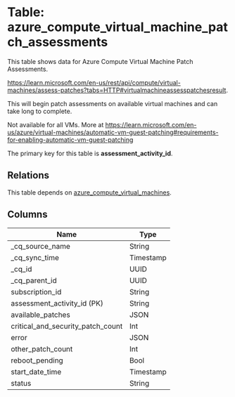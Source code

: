 # Table: azure_compute_virtual_machine_patch_assessments

This table shows data for Azure Compute Virtual Machine Patch Assessments.

https://learn.microsoft.com/en-us/rest/api/compute/virtual-machines/assess-patches?tabs=HTTP#virtualmachineassesspatchesresult.

This will begin patch assessments on available virtual machines and can take long to complete.

Not available for all VMs. More at https://learn.microsoft.com/en-us/azure/virtual-machines/automatic-vm-guest-patching#requirements-for-enabling-automatic-vm-guest-patching

The primary key for this table is **assessment_activity_id**.

## Relations

This table depends on [azure_compute_virtual_machines](azure_compute_virtual_machines).

## Columns

| Name          | Type          |
| ------------- | ------------- |
|_cq_source_name|String|
|_cq_sync_time|Timestamp|
|_cq_id|UUID|
|_cq_parent_id|UUID|
|subscription_id|String|
|assessment_activity_id (PK)|String|
|available_patches|JSON|
|critical_and_security_patch_count|Int|
|error|JSON|
|other_patch_count|Int|
|reboot_pending|Bool|
|start_date_time|Timestamp|
|status|String|